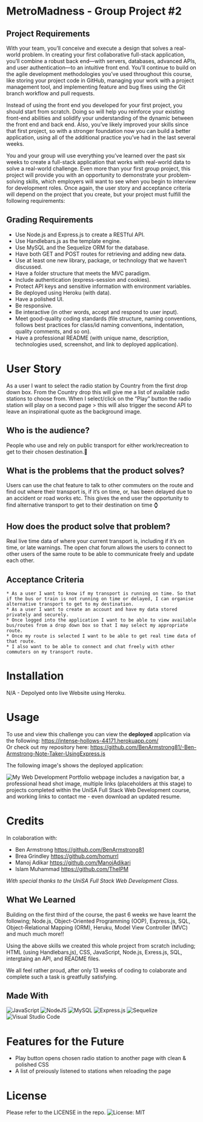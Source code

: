# MetroMadness - Group Project #2

## Project Requirements
With your team, you’ll conceive and execute a design that solves a real-world problem. In creating your first collaborative full-stack application, you’ll combine a robust back end—with servers, databases, advanced APIs, and user authentication—to an intuitive front end. You’ll continue to build on the agile development methodologies you’ve used throughout this course, like storing your project code in GitHub, managing your work with a project management tool, and implementing feature and bug fixes using the Git branch workflow and pull requests.

Instead of using the front end you developed for your first project, you should start from scratch. Doing so will help you reinforce your existing front-end abilities and solidify your understanding of the dynamic between the front end and back end. Also, you’ve likely improved your skills since that first project, so with a stronger foundation now you can build a better application, using all of the additional practice you’ve had in the last several weeks.

You and your group will use everything you’ve learned over the past six weeks to create a full-stack application that works with real-world data to solve a real-world challenge. Even more than your first group project, this project will provide you with an opportunity to demonstrate your problem-solving skills, which employers will want to see when you begin to interview for development roles. Once again, the user story and acceptance criteria will depend on the project that you create, but your project must fulfill the following requirements:

## Grading Requirements
* Use Node.js and Express.js to create a RESTful API.
* Use Handlebars.js as the template engine.
* Use MySQL and the Sequelize ORM for the database.
* Have both GET and POST routes for retrieving and adding new data.
* Use at least one new library, package, or technology that we haven’t discussed.
* Have a folder structure that meets the MVC paradigm.
* Include authentication (express-session and cookies).
* Protect API keys and sensitive information with environment variables.
* Be deployed using Heroku (with data).
* Have a polished UI.
* Be responsive.
* Be interactive (in other words, accept and respond to user input).
* Meet good-quality coding standards (file structure, naming conventions, follows best practices for class/id naming conventions, indentation, quality comments, and so on).
* Have a professional README (with unique name, description, technologies used, screenshot, and link to deployed application).

# User Story
As a user I want to select the radio station by Country from the first drop down box.
From the Country drop this will give me a list of available radio stations to choose from.
When I select/click on the “Play” button the radio station will play on a second page > this will also trigger the second API to leave an inspirational quote as the background image.  

## Who is the audience?
People who use and rely on public transport for either work/recreation to get to their chosen destination.🚌
## What is the problems that the product solves?
Users can use the chat feature to talk to other commuters on the route and find out where their transport is, if it’s on time, or, has been delayed due to an accident or road works etc. This gives the end user the opportunity to find alternative transport to get to their destination on time ⌚
## How does the product solve that problem?
Real live time data of where your current transport is, including if it’s on time, or late warnings. The open chat forum allows the users to connect to other users of the same route to be able to communicate freely and update each other.

## Acceptance Criteria
```
* As a user I want to know if my transport is running on time. So that if the bus or train is not running on time or delayed, I can organise alternative transport to get to my destination.
* As a user I want to create an account and have my data stored privately and securely.
* Once logged into the application I want to be able to view available bus/routes from a drop down box so that I may select my appropriate route.
* Once my route is selected I want to be able to get real time data of that route.
* I also want to be able to connect and chat freely with other commuters on my transport route.
```

# Installation
N/A - Depolyed onto live Website using Heroku.

# Usage
To use and view this challenge you can view the **deployed** application via the following: https://intense-hollows-44171.herokuapp.com/
<br/>Or check out my repository here: https://github.com/BenArmstrong81/-Ben-Armstrong-Note-Taker-UsingExpress.js

The following image's shows the deployed application:

![My Web Development Portfolio webpage includes a navigation bar, a professional head shot image, multiple links (placeholders at this stage) to projects completed within the UniSA Full Stack Web Development course, and working links to contact me - even download an updated resume.](./Assets/BenArmstrong-WorkingNoteTaker.png)

# Credits
In colaboration with: <br>
* Ben Armstrong https://github.com/BenArmstrong81 <br>
* Brea Grindley https://github.com/homurrl <br>
* Manoj Adikar https://github.com/ManojAdikari <br>
* Islam Muhammad https://github.com/TheIPM <br>

*With special thanks to the UniSA Full Stack Web Development Class.*

## What We Learned
Building on the first third of the course, the past 6 weeks we have learnt the following; Node.js, Object-Oriented Programming (OOP), Express.js, SQL, Object-Relational Mapping (ORM), Heruku, Model View Controller (MVC) and much much more!!

Using the above skills we created this whole project from scratch including; HTML (using Handlebars,js), CSS, JavaScript, Node.js, Exress.js, SQL, intergtaing an API, and README files. 
  
We all feel rather proud, after only 13 weeks of coding to colaborate and complete such a task is greatfully satisfying.

## Made With

![JavaScript](https://img.shields.io/badge/javascript-%23323330.svg?style=for-the-badge&logo=javascript&logoColor=%23F7DF1E)
![NodeJS](https://img.shields.io/badge/node.js-6DA55F?style=for-the-badge&logo=node.js&logoColor=white)
![MySQL](https://img.shields.io/badge/mysql-%2300f.svg?style=for-the-badge&logo=mysql&logoColor=white)
![Express.js](https://img.shields.io/badge/express.js-%23404d59.svg?style=for-the-badge&logo=express&logoColor=%2361DAFB)
![Sequelize](https://img.shields.io/badge/Sequelize-52B0E7?style=for-the-badge&logo=Sequelize&logoColor=white)
![Visual Studio Code](https://img.shields.io/badge/Visual%20Studio%20Code-0078d7.svg?style=for-the-badge&logo=visual-studio-code&logoColor=white)

# Features for the Future

* Play button opens chosen radio station to another page with clean & polished CSS
* A list of preiously listened to stations when reloading the page 


# License

Please refer to the LICENSE in the repo.
![License: MIT](https://img.shields.io/badge/License-MIT-yellow.svg)